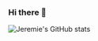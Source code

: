 ### Hi there 👋

<!--
**jlecomte-IED/jlecomte-IED** is a ✨ _special_ ✨ repository because its `README.md` (this file) appears on your GitHub profile.

Here are some ideas to get you started:

- 🔭 I’m currently working on ...
- 🌱 I’m currently learning ...
- 👯 I’m looking to collaborate on ...
- 🤔 I’m looking for help with ...
- 💬 Ask me about ...
- 📫 How to reach me: ...
- 😄 Pronouns: ...
- ⚡ Fun fact: ...
-->



![Jeremie's GitHub stats](https://github-readme-stats.vercel.app/api?username=jlecomte-IED&count_private=true&hide=stars,prs,issues,contribs&theme=radical)
